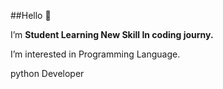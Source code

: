 ##Hello 👋

I’m **Student Learning New Skill In coding journy.**

I’m interested in Programming Language.

python Developer


<!---
TheDiptiGurav07/TheDiptiGurav07 is a ✨ special ✨ repository because its `README.md` (this file) appears on your GitHub profile.
You can click the Preview link to take a look at your changes.
--->

